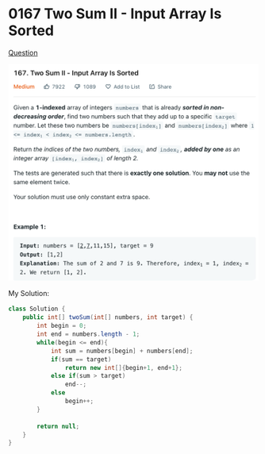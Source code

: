 # 0167 Two Sum II - Input Array Is Sorted

[Question](https://leetcode.com/problems/two-sum-ii-input-array-is-sorted/)

![](<../.gitbook/assets/image (3).png>)



My Solution:

```java
class Solution {
    public int[] twoSum(int[] numbers, int target) {        
        int begin = 0;
        int end = numbers.length - 1;
        while(begin <= end){
            int sum = numbers[begin] + numbers[end];
            if(sum == target)
                return new int[]{begin+1, end+1};
            else if(sum > target)
                end--;
            else 
                begin++;
        }
        
        return null;
    }
}
```


